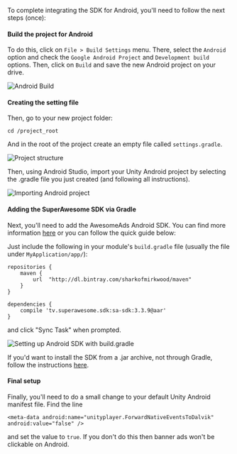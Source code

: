 To complete integrating the SDK for Android, you'll need to follow the next steps (once):

#### Build the project for Android

To do this, click on `File > Build Settings` menu.
There, select the `Android` option and check the `Google Android Project` and `Development build` options.
Then, click on `Build` and save the new Android project on your drive.

![](img/IMG_08_AndroidBuild.png "Android Build")

#### Creating the setting file

Then, go to your new project folder:

```
cd /project_root

```

And in the root of the project create an empty file called `settings.gradle`.

![](img/IMG_08_AndroidProjectStructure.png "Project structure")

Then, using Android Studio, import your Unity Android project by selecting the .gradle file you just created (and following all instructions).

![](img/IMG_08_ImportingAndroid.png "Importing Android project")

#### Adding the SuperAwesome SDK via Gradle

Next, you'll need to add the AwesomeAds Android SDK. You can find more information [here](https://developers.superawesome.tv/docs/androidsdk?version=3) or you can follow the quick guide below:

Just include the following in your module's `build.gradle` file (usually the file under `MyApplication/app/`):

```
repositories {
    maven {
        url  "http://dl.bintray.com/sharkofmirkwood/maven"
    }
}

dependencies {
    compile 'tv.superawesome.sdk:sa-sdk:3.3.9@aar'
}

```

and click "Sync Task" when prompted.

![](img/IMG_09_GradleSetup.png "Setting up Android SDK with build.gradle")

If you'd want to install the SDK from a .jar archive, not through Gradle, follow the instructions [here](https://developers.superawesome.tv/docs/androidsdk/Getting%20Started/Adding%20the%20Library%20to%20Your%20Project%20-%20JAR%20Library?version=3).

#### Final setup

Finally, you'll need to do a small change to your default Unity Android manifest file.
Find the line

```
<meta-data android:name="unityplayer.ForwardNativeEventsToDalvik" android:value="false" />

```

and set the value to `true`.
If you don't do this then banner ads won't be clickable on Android.